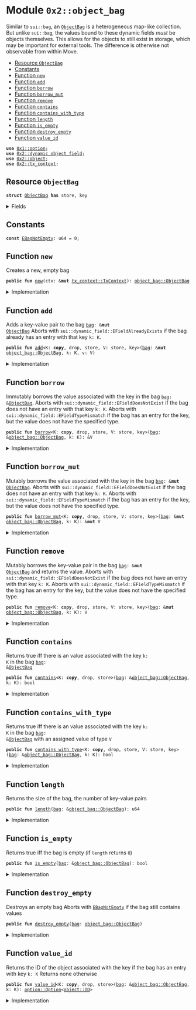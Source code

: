 
<a name="0x2_object_bag"></a>

# Module `0x2::object_bag`

Similar to <code>sui::bag</code>, an <code><a href="object_bag.md#0x2_object_bag_ObjectBag">ObjectBag</a></code> is a heterogeneous map-like collection. But unlike
<code>sui::bag</code>, the values bound to these dynamic fields _must_ be objects themselves. This allows
for the objects to still exist in storage, which may be important for external tools.
The difference is otherwise not observable from within Move.


-  [Resource `ObjectBag`](#0x2_object_bag_ObjectBag)
-  [Constants](#@Constants_0)
-  [Function `new`](#0x2_object_bag_new)
-  [Function `add`](#0x2_object_bag_add)
-  [Function `borrow`](#0x2_object_bag_borrow)
-  [Function `borrow_mut`](#0x2_object_bag_borrow_mut)
-  [Function `remove`](#0x2_object_bag_remove)
-  [Function `contains`](#0x2_object_bag_contains)
-  [Function `contains_with_type`](#0x2_object_bag_contains_with_type)
-  [Function `length`](#0x2_object_bag_length)
-  [Function `is_empty`](#0x2_object_bag_is_empty)
-  [Function `destroy_empty`](#0x2_object_bag_destroy_empty)
-  [Function `value_id`](#0x2_object_bag_value_id)


<pre><code><b>use</b> <a href="">0x1::option</a>;
<b>use</b> <a href="dynamic_object_field.md#0x2_dynamic_object_field">0x2::dynamic_object_field</a>;
<b>use</b> <a href="object.md#0x2_object">0x2::object</a>;
<b>use</b> <a href="tx_context.md#0x2_tx_context">0x2::tx_context</a>;
</code></pre>



<a name="0x2_object_bag_ObjectBag"></a>

## Resource `ObjectBag`



<pre><code><b>struct</b> <a href="object_bag.md#0x2_object_bag_ObjectBag">ObjectBag</a> <b>has</b> store, key
</code></pre>



<details>
<summary>Fields</summary>


<dl>
<dt>
<code>id: <a href="object.md#0x2_object_UID">object::UID</a></code>
</dt>
<dd>
 the ID of this bag
</dd>
<dt>
<code>size: u64</code>
</dt>
<dd>
 the number of key-value pairs in the bag
</dd>
</dl>


</details>

<a name="@Constants_0"></a>

## Constants


<a name="0x2_object_bag_EBagNotEmpty"></a>



<pre><code><b>const</b> <a href="object_bag.md#0x2_object_bag_EBagNotEmpty">EBagNotEmpty</a>: u64 = 0;
</code></pre>



<a name="0x2_object_bag_new"></a>

## Function `new`

Creates a new, empty bag


<pre><code><b>public</b> <b>fun</b> <a href="object_bag.md#0x2_object_bag_new">new</a>(ctx: &<b>mut</b> <a href="tx_context.md#0x2_tx_context_TxContext">tx_context::TxContext</a>): <a href="object_bag.md#0x2_object_bag_ObjectBag">object_bag::ObjectBag</a>
</code></pre>



<details>
<summary>Implementation</summary>


<pre><code><b>public</b> <b>fun</b> <a href="object_bag.md#0x2_object_bag_new">new</a>(ctx: &<b>mut</b> TxContext): <a href="object_bag.md#0x2_object_bag_ObjectBag">ObjectBag</a> {
    <a href="object_bag.md#0x2_object_bag_ObjectBag">ObjectBag</a> {
        id: <a href="object.md#0x2_object_new">object::new</a>(ctx),
        size: 0,
    }
}
</code></pre>



</details>

<a name="0x2_object_bag_add"></a>

## Function `add`

Adds a key-value pair to the bag <code><a href="bag.md#0x2_bag">bag</a>: &<b>mut</b> <a href="object_bag.md#0x2_object_bag_ObjectBag">ObjectBag</a></code>
Aborts with <code>sui::dynamic_field::EFieldAlreadyExists</code> if the bag already has an entry with
that key <code>k: K</code>.


<pre><code><b>public</b> <b>fun</b> <a href="object_bag.md#0x2_object_bag_add">add</a>&lt;K: <b>copy</b>, drop, store, V: store, key&gt;(<a href="bag.md#0x2_bag">bag</a>: &<b>mut</b> <a href="object_bag.md#0x2_object_bag_ObjectBag">object_bag::ObjectBag</a>, k: K, v: V)
</code></pre>



<details>
<summary>Implementation</summary>


<pre><code><b>public</b> <b>fun</b> <a href="object_bag.md#0x2_object_bag_add">add</a>&lt;K: <b>copy</b> + drop + store, V: key + store&gt;(<a href="bag.md#0x2_bag">bag</a>: &<b>mut</b> <a href="object_bag.md#0x2_object_bag_ObjectBag">ObjectBag</a>, k: K, v: V) {
    ofield::add(&<b>mut</b> <a href="bag.md#0x2_bag">bag</a>.id, k, v);
    <a href="bag.md#0x2_bag">bag</a>.size = <a href="bag.md#0x2_bag">bag</a>.size + 1;
}
</code></pre>



</details>

<a name="0x2_object_bag_borrow"></a>

## Function `borrow`

Immutably borrows the value associated with the key in the bag <code><a href="bag.md#0x2_bag">bag</a>: &<a href="object_bag.md#0x2_object_bag_ObjectBag">ObjectBag</a></code>.
Aborts with <code>sui::dynamic_field::EFieldDoesNotExist</code> if the bag does not have an entry with
that key <code>k: K</code>.
Aborts with <code>sui::dynamic_field::EFieldTypeMismatch</code> if the bag has an entry for the key, but
the value does not have the specified type.


<pre><code><b>public</b> <b>fun</b> <a href="object_bag.md#0x2_object_bag_borrow">borrow</a>&lt;K: <b>copy</b>, drop, store, V: store, key&gt;(<a href="bag.md#0x2_bag">bag</a>: &<a href="object_bag.md#0x2_object_bag_ObjectBag">object_bag::ObjectBag</a>, k: K): &V
</code></pre>



<details>
<summary>Implementation</summary>


<pre><code><b>public</b> <b>fun</b> <a href="object_bag.md#0x2_object_bag_borrow">borrow</a>&lt;K: <b>copy</b> + drop + store, V: key + store&gt;(<a href="bag.md#0x2_bag">bag</a>: &<a href="object_bag.md#0x2_object_bag_ObjectBag">ObjectBag</a>, k: K): &V {
    ofield::borrow(&<a href="bag.md#0x2_bag">bag</a>.id, k)
}
</code></pre>



</details>

<a name="0x2_object_bag_borrow_mut"></a>

## Function `borrow_mut`

Mutably borrows the value associated with the key in the bag <code><a href="bag.md#0x2_bag">bag</a>: &<b>mut</b> <a href="object_bag.md#0x2_object_bag_ObjectBag">ObjectBag</a></code>.
Aborts with <code>sui::dynamic_field::EFieldDoesNotExist</code> if the bag does not have an entry with
that key <code>k: K</code>.
Aborts with <code>sui::dynamic_field::EFieldTypeMismatch</code> if the bag has an entry for the key, but
the value does not have the specified type.


<pre><code><b>public</b> <b>fun</b> <a href="object_bag.md#0x2_object_bag_borrow_mut">borrow_mut</a>&lt;K: <b>copy</b>, drop, store, V: store, key&gt;(<a href="bag.md#0x2_bag">bag</a>: &<b>mut</b> <a href="object_bag.md#0x2_object_bag_ObjectBag">object_bag::ObjectBag</a>, k: K): &<b>mut</b> V
</code></pre>



<details>
<summary>Implementation</summary>


<pre><code><b>public</b> <b>fun</b> <a href="object_bag.md#0x2_object_bag_borrow_mut">borrow_mut</a>&lt;K: <b>copy</b> + drop + store, V: key + store&gt;(<a href="bag.md#0x2_bag">bag</a>: &<b>mut</b> <a href="object_bag.md#0x2_object_bag_ObjectBag">ObjectBag</a>, k: K): &<b>mut</b> V {
    ofield::borrow_mut(&<b>mut</b> <a href="bag.md#0x2_bag">bag</a>.id, k)
}
</code></pre>



</details>

<a name="0x2_object_bag_remove"></a>

## Function `remove`

Mutably borrows the key-value pair in the bag <code><a href="bag.md#0x2_bag">bag</a>: &<b>mut</b> <a href="object_bag.md#0x2_object_bag_ObjectBag">ObjectBag</a></code> and returns the value.
Aborts with <code>sui::dynamic_field::EFieldDoesNotExist</code> if the bag does not have an entry with
that key <code>k: K</code>.
Aborts with <code>sui::dynamic_field::EFieldTypeMismatch</code> if the bag has an entry for the key, but
the value does not have the specified type.


<pre><code><b>public</b> <b>fun</b> <a href="object_bag.md#0x2_object_bag_remove">remove</a>&lt;K: <b>copy</b>, drop, store, V: store, key&gt;(<a href="bag.md#0x2_bag">bag</a>: &<b>mut</b> <a href="object_bag.md#0x2_object_bag_ObjectBag">object_bag::ObjectBag</a>, k: K): V
</code></pre>



<details>
<summary>Implementation</summary>


<pre><code><b>public</b> <b>fun</b> <a href="object_bag.md#0x2_object_bag_remove">remove</a>&lt;K: <b>copy</b> + drop + store, V: key + store&gt;(<a href="bag.md#0x2_bag">bag</a>: &<b>mut</b> <a href="object_bag.md#0x2_object_bag_ObjectBag">ObjectBag</a>, k: K): V {
    <b>let</b> v = ofield::remove(&<b>mut</b> <a href="bag.md#0x2_bag">bag</a>.id, k);
    <a href="bag.md#0x2_bag">bag</a>.size = <a href="bag.md#0x2_bag">bag</a>.size - 1;
    v
}
</code></pre>



</details>

<a name="0x2_object_bag_contains"></a>

## Function `contains`

Returns true iff there is an value associated with the key <code>k: K</code> in the bag <code><a href="bag.md#0x2_bag">bag</a>: &<a href="object_bag.md#0x2_object_bag_ObjectBag">ObjectBag</a></code>


<pre><code><b>public</b> <b>fun</b> <a href="object_bag.md#0x2_object_bag_contains">contains</a>&lt;K: <b>copy</b>, drop, store&gt;(<a href="bag.md#0x2_bag">bag</a>: &<a href="object_bag.md#0x2_object_bag_ObjectBag">object_bag::ObjectBag</a>, k: K): bool
</code></pre>



<details>
<summary>Implementation</summary>


<pre><code><b>public</b> <b>fun</b> <a href="object_bag.md#0x2_object_bag_contains">contains</a>&lt;K: <b>copy</b> + drop + store&gt;(<a href="bag.md#0x2_bag">bag</a>: &<a href="object_bag.md#0x2_object_bag_ObjectBag">ObjectBag</a>, k: K): bool {
    ofield::exists_&lt;K&gt;(&<a href="bag.md#0x2_bag">bag</a>.id, k)
}
</code></pre>



</details>

<a name="0x2_object_bag_contains_with_type"></a>

## Function `contains_with_type`

Returns true iff there is an value associated with the key <code>k: K</code> in the bag <code><a href="bag.md#0x2_bag">bag</a>: &<a href="object_bag.md#0x2_object_bag_ObjectBag">ObjectBag</a></code>
with an assigned value of type <code>V</code>


<pre><code><b>public</b> <b>fun</b> <a href="object_bag.md#0x2_object_bag_contains_with_type">contains_with_type</a>&lt;K: <b>copy</b>, drop, store, V: store, key&gt;(<a href="bag.md#0x2_bag">bag</a>: &<a href="object_bag.md#0x2_object_bag_ObjectBag">object_bag::ObjectBag</a>, k: K): bool
</code></pre>



<details>
<summary>Implementation</summary>


<pre><code><b>public</b> <b>fun</b> <a href="object_bag.md#0x2_object_bag_contains_with_type">contains_with_type</a>&lt;K: <b>copy</b> + drop + store, V: key + store&gt;(<a href="bag.md#0x2_bag">bag</a>: &<a href="object_bag.md#0x2_object_bag_ObjectBag">ObjectBag</a>, k: K): bool {
    ofield::exists_with_type&lt;K, V&gt;(&<a href="bag.md#0x2_bag">bag</a>.id, k)
}
</code></pre>



</details>

<a name="0x2_object_bag_length"></a>

## Function `length`

Returns the size of the bag, the number of key-value pairs


<pre><code><b>public</b> <b>fun</b> <a href="object_bag.md#0x2_object_bag_length">length</a>(<a href="bag.md#0x2_bag">bag</a>: &<a href="object_bag.md#0x2_object_bag_ObjectBag">object_bag::ObjectBag</a>): u64
</code></pre>



<details>
<summary>Implementation</summary>


<pre><code><b>public</b> <b>fun</b> <a href="object_bag.md#0x2_object_bag_length">length</a>(<a href="bag.md#0x2_bag">bag</a>: &<a href="object_bag.md#0x2_object_bag_ObjectBag">ObjectBag</a>): u64 {
    <a href="bag.md#0x2_bag">bag</a>.size
}
</code></pre>



</details>

<a name="0x2_object_bag_is_empty"></a>

## Function `is_empty`

Returns true iff the bag is empty (if <code>length</code> returns <code>0</code>)


<pre><code><b>public</b> <b>fun</b> <a href="object_bag.md#0x2_object_bag_is_empty">is_empty</a>(<a href="bag.md#0x2_bag">bag</a>: &<a href="object_bag.md#0x2_object_bag_ObjectBag">object_bag::ObjectBag</a>): bool
</code></pre>



<details>
<summary>Implementation</summary>


<pre><code><b>public</b> <b>fun</b> <a href="object_bag.md#0x2_object_bag_is_empty">is_empty</a>(<a href="bag.md#0x2_bag">bag</a>: &<a href="object_bag.md#0x2_object_bag_ObjectBag">ObjectBag</a>): bool {
    <a href="bag.md#0x2_bag">bag</a>.size == 0
}
</code></pre>



</details>

<a name="0x2_object_bag_destroy_empty"></a>

## Function `destroy_empty`

Destroys an empty bag
Aborts with <code><a href="object_bag.md#0x2_object_bag_EBagNotEmpty">EBagNotEmpty</a></code> if the bag still contains values


<pre><code><b>public</b> <b>fun</b> <a href="object_bag.md#0x2_object_bag_destroy_empty">destroy_empty</a>(<a href="bag.md#0x2_bag">bag</a>: <a href="object_bag.md#0x2_object_bag_ObjectBag">object_bag::ObjectBag</a>)
</code></pre>



<details>
<summary>Implementation</summary>


<pre><code><b>public</b> <b>fun</b> <a href="object_bag.md#0x2_object_bag_destroy_empty">destroy_empty</a>(<a href="bag.md#0x2_bag">bag</a>: <a href="object_bag.md#0x2_object_bag_ObjectBag">ObjectBag</a>) {
    <b>let</b> <a href="object_bag.md#0x2_object_bag_ObjectBag">ObjectBag</a> { id, size } = <a href="bag.md#0x2_bag">bag</a>;
    <b>assert</b>!(size == 0, <a href="object_bag.md#0x2_object_bag_EBagNotEmpty">EBagNotEmpty</a>);
    <a href="object.md#0x2_object_delete">object::delete</a>(id)
}
</code></pre>



</details>

<a name="0x2_object_bag_value_id"></a>

## Function `value_id`

Returns the ID of the object associated with the key if the bag has an entry with key <code>k: K</code>
Returns none otherwise


<pre><code><b>public</b> <b>fun</b> <a href="object_bag.md#0x2_object_bag_value_id">value_id</a>&lt;K: <b>copy</b>, drop, store&gt;(<a href="bag.md#0x2_bag">bag</a>: &<a href="object_bag.md#0x2_object_bag_ObjectBag">object_bag::ObjectBag</a>, k: K): <a href="_Option">option::Option</a>&lt;<a href="object.md#0x2_object_ID">object::ID</a>&gt;
</code></pre>



<details>
<summary>Implementation</summary>


<pre><code><b>public</b> <b>fun</b> <a href="object_bag.md#0x2_object_bag_value_id">value_id</a>&lt;K: <b>copy</b> + drop + store&gt;(<a href="bag.md#0x2_bag">bag</a>: &<a href="object_bag.md#0x2_object_bag_ObjectBag">ObjectBag</a>, k: K): Option&lt;ID&gt; {
    ofield::id(&<a href="bag.md#0x2_bag">bag</a>.id, k)
}
</code></pre>



</details>
